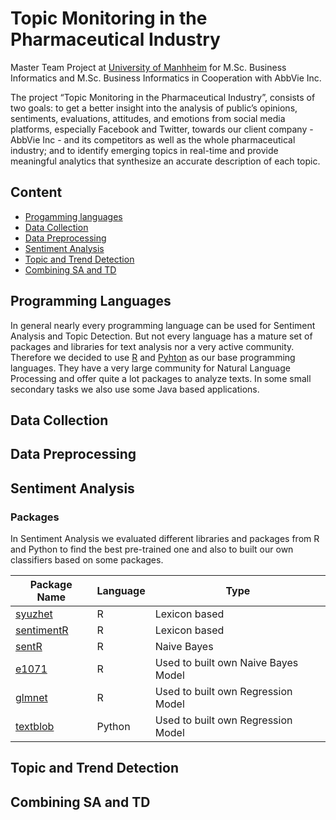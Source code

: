 # Topic Monitoring in the Pharmaceutical Industry 
Master Team Project at [University of Manhheim](https://www.uni-mannheim.de/1/english/) for M.Sc. Business Informatics and M.Sc. Business Informatics in Cooperation with AbbVie Inc.

The project “Topic Monitoring in the Pharmaceutical Industry”,  consists of two goals: to get a better insight into the analysis of public’s opinions, sentiments, evaluations, attitudes, and emotions from social media platforms, especially Facebook and Twitter, towards our client company - AbbVie Inc - and its competitors as well as the whole pharmaceutical industry; and to identify emerging topics in real-time and provide meaningful analytics that synthesize an accurate description of each topic. 

## Content
* [Progamming languages](#programming-languages)
* [Data Collection](#data-collection)
* [Data Preprocessing](#data-preprocessing)
* [Sentiment Analysis](#sentiment-analysis)
* [Topic and Trend Detection](#topic-and-trend-detection)
* [Combining SA and TD](#combining-sa-and-td)


## Programming Languages

In general nearly every programming language can be used for Sentiment Analysis and Topic Detection. But not every language has a mature set of packages and libraries  for text analysis nor a very active community. Therefore we decided to use [R](https://r-project.org) and [Pyhton](https://www.python.org) as our base programming languages. They have a very large community for Natural Language Processing and offer quite a lot packages to analyze texts. In some small secondary tasks we also use some Java based applications.

## Data Collection

## Data Preprocessing

## Sentiment Analysis

### Packages

In Sentiment Analysis we evaluated different libraries and packages from R and Python to find the best pre-trained one and also to built our own classifiers based on some packages.

| Package Name                                          | Language | Type                                | 
|-------------------------------------------------------|----------|-------------------------------------|
| [syuzhet](https://github.com/mjockers/syuzhet)        | R        | Lexicon based                       |
| [sentimentR](https://github.com/trinker/sentimentr)   | R        | Lexicon based                       |
| [sentR](https://github.com/mananshah99/sentR)         | R        | Naive Bayes                         |
| [e1071](https://github.com/cran/e1071)                | R        | Used to built own Naive Bayes Model |
| [glmnet](https://github.com/cran/glmnet)              | R        | Used to built own Regression Model  |
| [textblob](https://github.com/sloria/TextBlob)        | Python   | Used to built own Regression Model  |



## Topic and Trend Detection

## Combining SA and TD